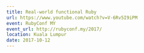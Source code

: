 ```yaml
---
title: Real-world functional Ruby
url: https://www.youtube.com/watch?v=V-6Rv5I9iPM
event: RubyConf MY
event_url: http://rubyconf.my/2017/
location: Kuala Lumpur
date: 2017-10-12
---
```

